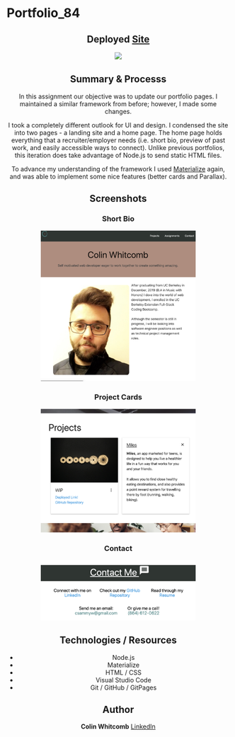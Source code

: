 # Portfolio_84


<div style="text-align:center">

<h2 align="center">
Deployed <a href="https://pacific-sea-84511.herokuapp.com/">Site</a>
</h2>

<p align="center">
    <img src="https://media.giphy.com/media/f8Uc1FDPLjoPkdsg34/giphy.gif" width="500" />
</p>


## Summary & Processs

In this assignment our objective was to update our portfolio pages. I maintained a similar framework from before; however, I made some changes.

I took a completely different outlook for UI and design. I condensed the site into two pages - a landing site and a home page. The home page holds everything that a recruiter/employer needs (i.e. short bio, preview of past work, and easily accessible ways to connect). Unlike previous portfolios, this iteration does take advantage of Node.js to send static HTML files.

To advance my understanding of the framework I used <a href="https://materializecss.com/">Materialize</a> again, and was able to implement some nice features (better cards and Parallax).

## Screenshots 

<h3 align="center">
Short Bio
</h3>


<p align="center">
    <img src="images/ss11.png" width="350" />
</p>

<h3 align="center">
Project Cards
</h3>

<p align="center">
    <img src="images/ss12.png" width="350" />
</p>

<h3 align="center">
Contact
</h3>

<p align="center">
    <img src="images/ss13.png" width="350" />
</p>


## Technologies / Resources
- Node.js
- Materialize 
- HTML / CSS  
- Visual Studio Code
- Git / GitHub / GitPages

## Author

**Colin Whitcomb** [LinkedIn](https://www.linkedin.com/in/colin-whitcomb-b808301a6/)